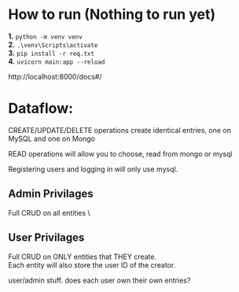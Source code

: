 # How to run (Nothing to run yet)

**1.** `python -m venv venv` \
**2.** `.\venv\Scripts\activate` \
**3.** `pip install -r req.txt` \
**4.** `uvicorn main:app --reload`

http://localhost:8000/docs#/


# Dataflow:

CREATE/UPDATE/DELETE operations create identical entries, one on MySQL and one on Mongo

READ operations will allow you to choose, read from mongo or mysql

Registering users and logging in will only use mysql.

## Admin Privilages
Full CRUD on all entities \

## User Privilages
Full CRUD on ONLY entities that THEY create. \
Each entity will also store the user ID of the creator.


user/admin stuff. does each user own their own entries?
